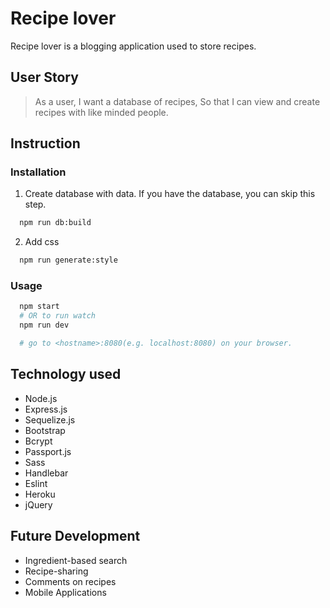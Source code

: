 # Recipe lover

Recipe lover is a blogging application used to store recipes.

## User Story

> As a user,
> I want a database of recipes,
> So that I can view and create recipes with like minded people.

## Instruction

### Installation

1. Create database with data. If you have the database, you can skip this step.

```sh
  npm run db:build
```

2. Add css

```sh
  npm run generate:style
```

### Usage

```sh
  npm start
  # OR to run watch
  npm run dev

  # go to <hostname>:8080(e.g. localhost:8080) on your browser.
```

## Technology used

* Node.js
* Express.js
* Sequelize.js
* Bootstrap
* Bcrypt
* Passport.js
* Sass
* Handlebar
* Eslint
* Heroku
* jQuery

## Future Development

* Ingredient-based search
* Recipe-sharing
* Comments on recipes
* Mobile Applications
